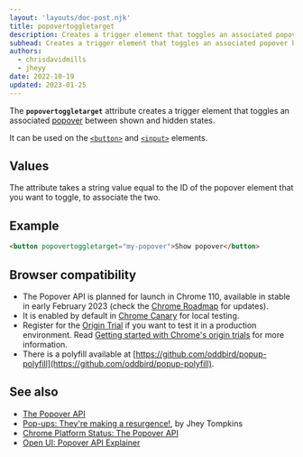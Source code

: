 ```yaml
---
layout: 'layouts/doc-post.njk'
title: popovertoggletarget
description: Creates a trigger element that toggles an associated popover between shown and hidden states.
subhead: Creates a trigger element that toggles an associated popover between shown and hidden states.
authors:
  - chrisdavidmills
  - jheyy
date: 2022-10-19
updated: 2023-01-25
---
```


The **`popovertoggletarget`** attribute creates a trigger element that toggles an associated [popover](/docs/web-platform/popover-api/) between shown and hidden states.

It can be used on the [`<button>`](https://developer.mozilla.org/docs/Web/HTML/Element/button) and [`<input>`](https://developer.mozilla.org/docs/Web/HTML/Element/input) elements.

## Values

The attribute takes a string value equal to the ID of the popover element that you want to toggle, to associate the two.

## Example

```html
<button popovertoggletarget="my-popover">Show popover</button>
```

## Browser compatibility

* The Popover API is planned for launch in Chrome 110, available in stable in early February 2023 (check the [Chrome Roadmap](https://chromestatus.com/roadmap) for updates).
* It is enabled by default in [Chrome Canary](https://www.google.com/chrome/canary/) for local testing.  
* Register for the [Origin Trial](/origintrials/#/view_trial/4500221927649968129) if you want to test it in a production environment. Read [Getting started with Chrome's origin trials](/docs/web-platform/origin-trials/) for more information.
* There is a polyfill available at [https://github.com/oddbird/popup-polyfill](https://github.com/oddbird/popup-polyfill).

## See also

* [The Popover API](/docs/web-platform/popover-api/)
* [Pop-ups: They're making a resurgence!](/blog/pop-ups-theyre-making-a-resurgence/), by Jhey Tompkins
* [Chrome Platform Status: The Popover API](https://chromestatus.com/feature/5463833265045504) 
* [Open UI: Popover API Explainer](https://open-ui.org/components/popover.research.explainer)